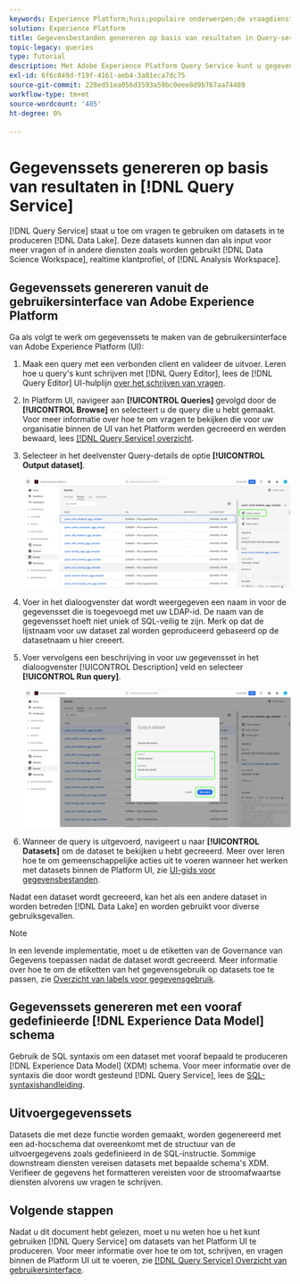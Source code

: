 ```yaml
---
keywords: Experience Platform;huis;populaire onderwerpen;de vraagdienst;de dienst van de Vraag;produceert datasets;produceert dataset;creeer dataset;
solution: Experience Platform
title: Gegevensbestanden genereren op basis van resultaten in Query-service
topic-legacy: queries
type: Tutorial
description: Met Adobe Experience Platform Query Service kunt u gegevenssets maken vanuit de gebruikersinterface. Nadat een dataset wordt gecreeerd, kan het als een andere dataset in het meer van Gegevens worden betreden en voor een verscheidenheid van gebruiksgevallen worden gebruikt.
exl-id: 6f6c049d-f19f-4161-aeb4-3a01eca7dc75
source-git-commit: 228ed51ea056d3593a59bc0eee8d9b767aa74489
workflow-type: tm+mt
source-wordcount: '485'
ht-degree: 0%

---
```


# Gegevenssets genereren op basis van resultaten in [!DNL Query Service]

[!DNL Query Service] staat u toe om vragen te gebruiken om datasets in te produceren [!DNL Data Lake]. Deze datasets kunnen dan als input voor meer vragen of in andere diensten zoals worden gebruikt [!DNL Data Science Workspace], realtime klantprofiel, of [!DNL Analysis Workspace].

## Gegevenssets genereren vanuit de gebruikersinterface van Adobe Experience Platform

<!-- Screenshot for #3 will need to be updated if schedule queries is moved. -->

Ga als volgt te werk om gegevenssets te maken van de gebruikersinterface van Adobe Experience Platform (UI):

1. Maak een query met een verbonden client en valideer de uitvoer. Leren hoe u query&#39;s kunt schrijven met [!DNL Query Editor], lees de [!DNL Query Editor] UI-hulplijn [over het schrijven van vragen](./user-guide.md#writing-queries).

2. In Platform UI, navigeer aan **[!UICONTROL Queries]** gevolgd door de **[!UICONTROL Browse]** en selecteert u de query die u hebt gemaakt. Voor meer informatie over hoe te om vragen te bekijken die voor uw organisatie binnen de UI van het Platform werden gecreeerd en werden bewaard, lees [[!DNL Query Service] overzicht](./overview.md#browse).

3. Selecteer in het deelvenster Query-details de optie **[!UICONTROL Output dataset]**.

   ![Het lusje van het Malplaatje van de Werkruimte van Vragen met Uitvoer benadrukte dataset van de Output.](../images/ui/create-datasets/output-dataset.png)

4. Voer in het dialoogvenster dat wordt weergegeven een naam in voor de gegevensset die is toegevoegd met uw LDAP-id. De naam van de gegevensset hoeft niet uniek of SQL-veilig te zijn. Merk op dat de lijstnaam voor uw dataset zal worden geproduceerd gebaseerd op de datasetnaam u hier creeert.

5. Voer vervolgens een beschrijving in voor uw gegevensset in het dialoogvenster [!UICONTROL Description] veld en selecteer **[!UICONTROL Run query]**.

   ![De datasetdialoog van de Output met de datasetdetails en de looppasvraag benadrukte](../images/ui/create-datasets/run-query.png)

6. Wanneer de query is uitgevoerd, navigeert u naar **[!UICONTROL Datasets]** om de dataset te bekijken u hebt gecreeerd. Meer over leren hoe te om gemeenschappelijke acties uit te voeren wanneer het werken met datasets binnen de Platform UI, zie [UI-gids voor gegevensbestanden](../../catalog/datasets/user-guide.md).

Nadat een dataset wordt gecreeerd, kan het als een andere dataset in worden betreden [!DNL Data Lake] en worden gebruikt voor diverse gebruiksgevallen.

>[!NOTE]
>
>In een levende implementatie, moet u de etiketten van de Governance van Gegevens toepassen nadat de dataset wordt gecreeerd. Meer informatie over hoe te om de etiketten van het gegevensgebruik op datasets toe te passen, zie [Overzicht van labels voor gegevensgebruik](../../data-governance/labels/overview.md).

## Gegevenssets genereren met een vooraf gedefinieerde [!DNL Experience Data Model] schema

Gebruik de SQL syntaxis om een dataset met vooraf bepaald te produceren [!DNL Experience Data Model] (XDM) schema. Voor meer informatie over de syntaxis die door wordt gesteund [!DNL Query Service], lees de [SQL-syntaxishandleiding](../sql/syntax.md#create-table-as-select).

## Uitvoergegevenssets

Datasets die met deze functie worden gemaakt, worden gegenereerd met een ad-hocschema dat overeenkomt met de structuur van de uitvoergegevens zoals gedefinieerd in de SQL-instructie. Sommige downstream diensten vereisen datasets met bepaalde schema&#39;s XDM. Verifieer de gegevens het formatteren vereisten voor de stroomafwaartse diensten alvorens uw vragen te schrijven.

## Volgende stappen

Nadat u dit document hebt gelezen, moet u nu weten hoe u het kunt gebruiken [!DNL Query Service] om datasets van het Platform UI te produceren. Voor meer informatie over hoe te om tot, schrijven, en vragen binnen de Platform UI uit te voeren, zie [[!DNL Query Service] Overzicht van gebruikersinterface](./overview.md).
